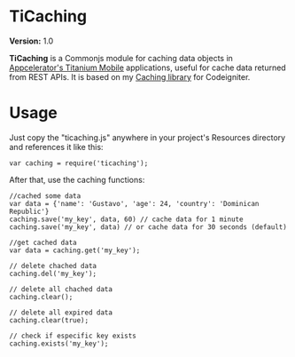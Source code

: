 TiCaching
================

**Version:** 1.0

**TiCaching** is a Commonjs module for caching data objects in [Appcelerator's Titanium Mobile](http://www.appcelerator.com/platform/titanium-sdk) applications, useful for cache data returned from REST APIs. It is based on my [Caching library](https://github.com/gbaldera/CI-Caching/) for Codeigniter.

Usage
================

Just copy the "ticaching.js" anywhere in your project's Resources directory and references it like this:

```
var caching = require('ticaching');
```

After that, use the caching functions:

```
//cached some data
var data = {'name': 'Gustavo', 'age': 24, 'country': 'Dominican Republic'}
caching.save('my_key', data, 60) // cache data for 1 minute
caching.save('my_key', data) // or cache data for 30 seconds (default)
 
//get cached data
var data = caching.get('my_key');

// delete chached data
caching.del('my_key');

// delete all chached data
caching.clear();

// delete all expired data
caching.clear(true);

// check if especific key exists
caching.exists('my_key');

```